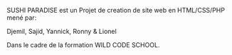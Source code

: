 SUSHI PARADISE est un  Projet de creation de site web  en HTML/CSS/PHP 
mené par:

Djemil, 
Sajid, 
Yannick, 
Ronny 
& Lionel

Dans le cadre de la formation WILD CODE SCHOOL.
